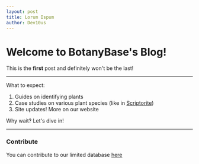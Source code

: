 ```yaml
---
layout: post
title: Lorum Ispum
author: Dev10us
---
```


# Welcome to BotanyBase's Blog!

This is the **first** post and definitely won't be the last!

---

What to expect:
1. Guides on identifying plants
2. Case studies on various plant species (like in [Scriptorite](https://scriptorite.github.io))
3. Site updates! More on our website

Why wait? Let's dive in!

---

### Contribute

You can contribute to our limited database [here](https://botanybase.github.io/contribute/add)
